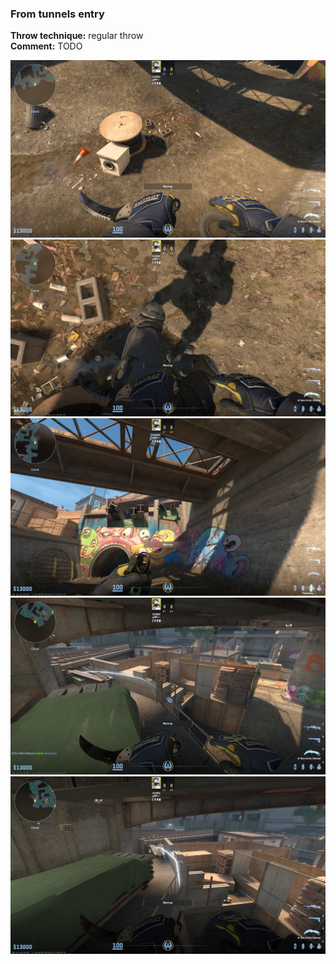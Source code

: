 ### From tunnels entry
**Throw technique:** regular throw  
**Comment:** TODO

![](img/monster-tunnel-flash_0.jpg)![](img/monster-tunnel-flash_1.jpg)![](img/monster-tunnel-flash_2.jpg)![](img/monster-tunnel-flash_3.jpg)![](img/monster-tunnel-flash_4.jpg)